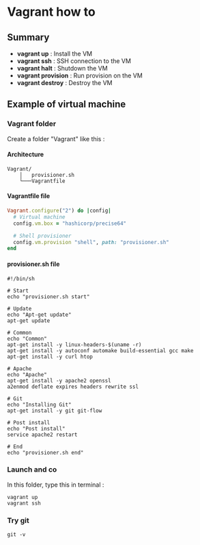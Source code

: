 # Vagrant how to

## Summary

- **vagrant up** : Install the VM
- **vagrant ssh** : SSH connection to the VM
- **vagrant halt** : Shutdown the VM
- **vagrant provision** : Run provision on the VM
- **vagrant destroy** : Destroy the VM

## Example of virtual machine

### Vagrant folder

Create a folder "Vagrant" like this :

#### Architecture

```
Vagrant/
    │   provisioner.sh
    └───Vagrantfile
```

#### Vagrantfile file

```ruby
Vagrant.configure("2") do |config|
  # Virtual machine
  config.vm.box = "hashicorp/precise64"

  # Shell provisioner
  config.vm.provision "shell", path: "provisioner.sh"
end
```

#### provisioner.sh file

```
#!/bin/sh

# Start
echo "provisioner.sh start"

# Update
echo "Apt-get update"
apt-get update

# Common
echo "Common"
apt-get install -y linux-headers-$(uname -r)
apt-get install -y autoconf automake build-essential gcc make
apt-get install -y curl htop

# Apache
echo "Apache"
apt-get install -y apache2 openssl
a2enmod deflate expires headers rewrite ssl

# Git
echo "Installing Git"
apt-get install -y git git-flow

# Post install
echo "Post install"
service apache2 restart

# End
echo "provisioner.sh end"
```

### Launch and co

In this folder, type this in terminal :

```
vagrant up
vagrant ssh
```

### Try git

```
git -v
```
